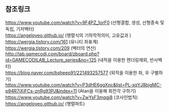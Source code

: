 ## 참조링크

https://www.youtube.com/watch?v=9F4PZ_1orF0 (선형결합, 생성, 선형종속 및 독립, 기저벡터)<br>
https://angeloyeo.github.io/ (행렬식의 기하학적의미, 고유값과 )<br>
https://wergia.tistory.com/161 (유니티 좌표계)<br>
https://wergia.tistory.com/209 (벡터의 연산)<br>
http://lab.gamecodi.com/board/zboard.php?id=GAMECODILAB_Lecture_series&no=125 (내적을 이용한 렌더링제외, 반사벡터) <br>
https://blog.naver.com/bsheep91/221493257577 (외적을 이용한 좌, 우 구별하기) <br>
https://www.youtube.com/watch?v=P3dHE6ggXnc&list=PL-xqYJ8bjgMC-p94R7iXjFCs-znRg93PJ&index=11 (Atan을 이용해 회전각 구하기) <br>
https://www.youtube.com/watch?v=ZwYsF3mqgj8 (코사인법칙) <br>
https://angeloyeo.github.io/ (행렬파트) <br>
